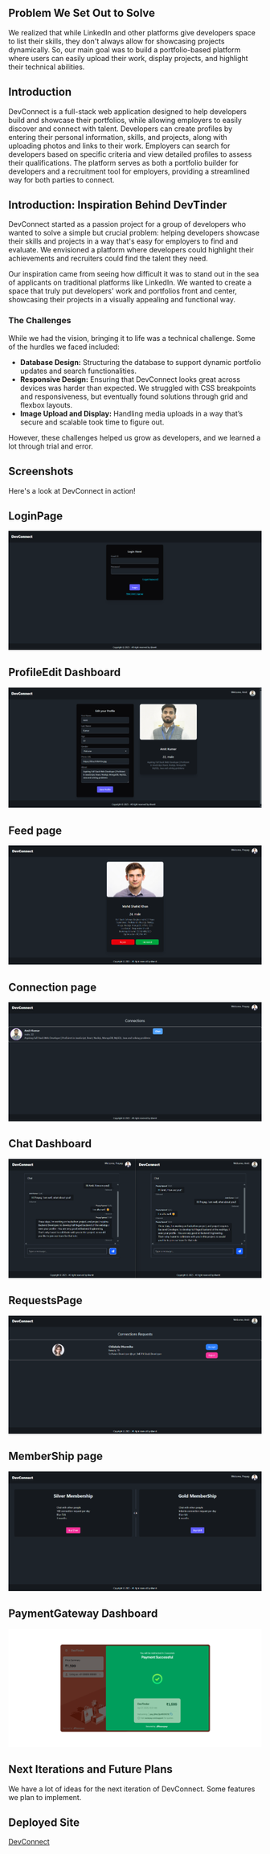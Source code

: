 ## Problem We Set Out to Solve

We realized that while LinkedIn and other platforms give developers space to list their skills, they don't always allow for showcasing projects dynamically. So, our main goal was to build a portfolio-based platform where users can easily upload their work, display projects, and highlight their technical abilities.

## Introduction
DevConnect is a full-stack web application designed to help developers build and showcase their portfolios, while allowing employers to easily discover and connect with talent. Developers can create profiles by entering their personal information, skills, and projects, along with uploading photos and links to their work. Employers can search for developers based on specific criteria and view detailed profiles to assess their qualifications. The platform serves as both a portfolio builder for developers and a recruitment tool for employers, providing a streamlined way for both parties to connect.

## Introduction: Inspiration Behind DevTinder

DevConnect started as a passion project for a group of developers who wanted to solve a simple but crucial problem: helping developers showcase their skills and projects in a way that's easy for employers to find and evaluate. We envisioned a platform where developers could highlight their achievements and recruiters could find the talent they need.

Our inspiration came from seeing how difficult it was to stand out in the sea of applicants on traditional platforms like LinkedIn. We wanted to create a space that truly put developers' work and portfolios front and center, showcasing their projects in a visually appealing and functional way.

### The Challenges

While we had the vision, bringing it to life was a technical challenge. Some of the hurdles we faced included:
- **Database Design:** Structuring the database to support dynamic portfolio updates and search functionalities.
- **Responsive Design:** Ensuring that DevConnect looks great across devices was harder than expected. We struggled with CSS breakpoints and responsiveness, but eventually found solutions through grid and flexbox layouts.
- **Image Upload and Display:** Handling media uploads in a way that’s secure and scalable took time to figure out.

However, these challenges helped us grow as developers, and we learned a lot through trial and error.

## Screenshots

Here's a look at DevConnect in action!

## LoginPage
![Login Dashboard](./images/login_page.png)

## ProfileEdit Dashboard
![ProfileEdit Dashboard](./images/profileEditPage.png)

## Feed page
![Feed Page](./images/feed_page.png)

## Connection page
![Connection Page](./images/connection_page.png)

## Chat Dashboard
![Chat Dashboard](./images/Realtime_Chatting.png)

## RequestsPage
![RequestsPage](./images/request_page.png)

## MemberShip page
![MemberShip page](./images/memberShip_page.png)

## PaymentGateway Dashboard
![PaymentGateway Dashboard](./images/payment_success.png)

## Next Iterations and Future Plans

We have a lot of ideas for the next iteration of DevConnect. Some features we plan to implement.

## Deployed Site
[DevConnect](https://devconnect.solutions/)
